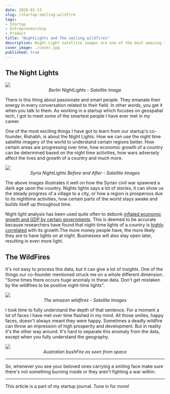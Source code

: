 ```yaml
---
date: 2020-01-13
slug: /startup-smiling-wildfire
tags:
- Startup
- Entrepreneurship
- Product
title: "NightLights and The smiling wildfires"
description: Night Light satellite images are one of the most amazing things I have came across while working at locale.ai. It helps us understand how a particular region progressess over time. Here's a take on how I understood the concept.
cover_image: ./cover.jpg
published: true
---
```


## The Night Lights

<image src="./cover.jpg">
<center><i>Berlin NightLights - Satellite Image</i></center>

There is this thing about passionate and smart people. They emanate their energy in every conversation related to their field. In other words, you get it when you talk to them. As working in a startup which focuses on geospatial tech, I got to meet some of the smartest people I have ever met in my career.

One of the most exciting things I have got to learn from our startup's co-founder, Rishabh, is about the Night Lights. How we can use the night time satellite imagery of the world to understand certain regions better. How certain areas are progressing over time, how economic growth of a country can be determined based on the night time activities, how wars adversely affect the lives and growth of a country and much more.

<image src="./syria.jpg">
<center><i>Syria NightLights Before and After - Satellite Images</i></center>

The above images illustrates it well on how the Syrian civil war spawned a dark age upon the country. Nights lights says a lot of stories, it can show us the steady progress of a village to a city, or how a region is prosperous due to its nighttime activities, how certain parts of the world stays awake and builds itself up throughout time.

Night light analysis has been used quite often to debunk [inflated economic growth and GDP by certain governments](https://qz.com/1277011/satellite-images-reveal-which-countries-cheat-on-their-economic-statistics/). This is deemed to be accurate because researchers have found that night-time lights of a country is [highly correlated](https://voxeu.org/article/spatial-distribution-development-roles-nature-and-history) with its growth.The more money people have, the more likely they are to have lights on at night. Businesses will also stay open later, resulting in even more light.


## The WildFires 

It's not easy to process this data, but it can give a lot of insights. One of the things our co-founder mentioned struck me on a whole different dimension. "Some times there occurs huge anomaly in these data. Don't get mistaken by the wildfires to be positive night-time lights". 

<image src="./amazon.jpg">
<center><i>The amazon wildfires - Satellite Images</i></center>

I took time to fully understand the depth of that sentence. For  a moment a lot of faces I have met over time flashed in my mind. All those smiles, happy faces, doesn't always meant they were happy. Sometimes a deadly wildfire can throw an impression of high prosperity and development. But in reality it's the other way around. It's hard to separate this anomaly from the data, except when you fully understand the geography.

<image src="./australia.jpg">
<center><i>Australian bushFire as seen from space</i></center>

<hr/>

So, whenever you see your beloved ones carrying a smiling face make sure there's not something burning inside or they aren't fighting a war within. 

<hr/>

This article is a part of my startup journal. Tune in for more!